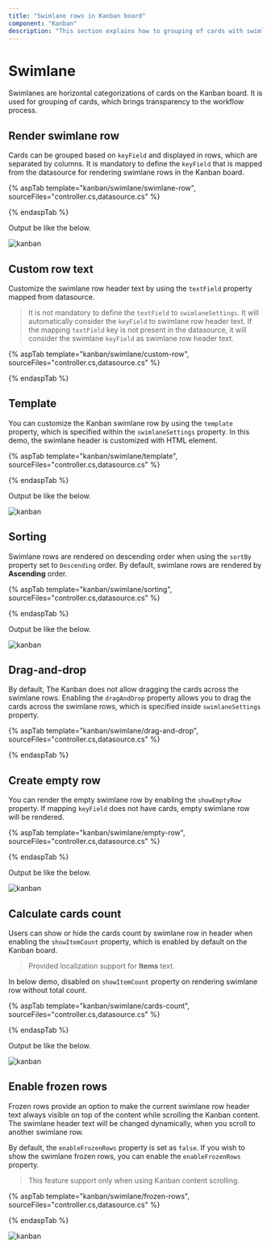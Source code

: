 ```yaml
---
title: "Swimlane rows in Kanban board"
component: "Kanban"
description: "This section explains how to grouping of cards with swimlane rows, template, sorting, swimlane across drag and drop and show empty rows."
---
```


# Swimlane

Swimlanes are horizontal categorizations of cards on the Kanban board.  It is used for grouping of cards, which brings transparency to the workflow process.

## Render swimlane row

Cards can be grouped based on `keyField` and displayed in rows, which are separated by columns. It is mandatory to define the `keyField` that is mapped from the datasource for rendering swimlane rows in the Kanban board.

{% aspTab template="kanban/swimlane/swimlane-row", sourceFiles="controller.cs,datasource.cs" %}

{% endaspTab %}

Output be like the below.

![kanban](./images/swimlane-row.PNG)

## Custom row text

Customize the swimlane row header text by using the `textField` property mapped from datasource.

> It is not mandatory to define the `textField` to `swimlaneSettings`.  It will automatically consider the `keyField` to swimlane row header text.
> If the mapping `textField` key is not present in the datasource, it will consider the swimlane `keyField` as swimlane row header text.

{% aspTab template="kanban/swimlane/custom-row", sourceFiles="controller.cs,datasource.cs" %}

{% endaspTab %}

## Template

You can customize the Kanban swimlane row by using the `template` property, which is specified within the `swimlaneSettings` property. In this demo, the swimlane header is customized with HTML element.

{% aspTab template="kanban/swimlane/template", sourceFiles="controller.cs,datasource.cs" %}

{% endaspTab %}

Output be like the below.

![kanban](./images/template.PNG)

## Sorting

Swimlane rows are rendered on descending order when using the `sortBy` property set to `Descending` order. By default, swimlane rows are rendered by **Ascending** order.

{% aspTab template="kanban/swimlane/sorting", sourceFiles="controller.cs,datasource.cs" %}

{% endaspTab %}

Output be like the below.

![kanban](./images/sorting.PNG)

## Drag-and-drop

By default, The Kanban does not allow dragging the cards across the swimlane rows. Enabling the `dragAndDrop` property allows you to drag the cards across the swimlane rows, which is specified inside `swimlaneSettings` property.

{% aspTab template="kanban/swimlane/drag-and-drop", sourceFiles="controller.cs,datasource.cs" %}

{% endaspTab %}

## Create empty row

You can render the empty swimlane row by enabling the `showEmptyRow` property.  If mapping `keyField` does not have cards, empty swimlane row will be rendered.

{% aspTab template="kanban/swimlane/empty-row", sourceFiles="controller.cs,datasource.cs" %}

{% endaspTab %}

Output be like the below.

![kanban](./images/empty-row.PNG)

## Calculate cards count

Users can show or hide the cards count by swimlane row in header when enabling the `showItemCount` property, which is enabled by default on the Kanban board.

> Provided localization support for **Items** text.

In below demo, disabled on `showItemCount` property on rendering swimlane row without total count.

{% aspTab template="kanban/swimlane/cards-count", sourceFiles="controller.cs,datasource.cs" %}

{% endaspTab %}

Output be like the below.

![kanban](./images/cards-count.PNG)

## Enable frozen rows

Frozen rows provide an option to make the current swimlane row header text always visible on top of the content while scrolling the Kanban content. The swimlane header text will be changed dynamically, when you scroll to another swimlane row.

By default, the `enableFrozenRows` property is set as `false`. If you wish to show the swimlane frozen rows, you can enable the `enableFrozenRows` property.

> This feature support only when using Kanban content scrolling.

{% aspTab template="kanban/swimlane/frozen-rows", sourceFiles="controller.cs,datasource.cs" %}

{% endaspTab %}

![kanban](./images/frozen-rows.PNG)
